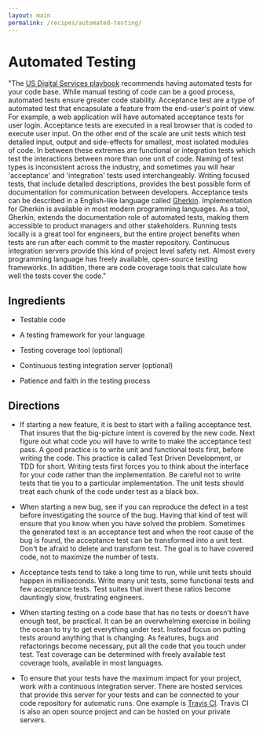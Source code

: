 ```yaml
---
layout: main
permalink: /recipes/automated-testing/
---
```

# Automated Testing

> 

"The [US Digital Services playbook](https://playbook.cio.gov) recommends having automated tests for your code base. While manual testing of code can be a good process, automated tests ensure greater code stability.
Acceptance test are a type of automated test that encapsulate a feature from the end-user's point of view. For example, a web application will have automated acceptance tests for user login. Acceptance tests are executed in a real browser that is coded to execute user input. On the other end of the scale are unit tests which test detailed input, output and side-effects for smallest, most isolated modules of code. In between these extremes are functional or integration tests which test the interactions between more than one unit of code. Naming of test types is inconsistent across the industry, and sometimes you will hear 'acceptance' and 'integration' tests used interchangeably.
Writing focused tests, that include detailed descriptions, provides the best possible form of documentation for communication between developers. Acceptance tests can be described in a English-like language called [Gherkin](https://github.com/cucumber/cucumber/wiki/Gherkin). Implementation for Gherkin is available in most modern programming languages. As a tool, Gherkin, extends the documentation role of automated tests, making them accessible to product managers and other stakeholders.
Running tests locally is a great tool for engineers, but the entire project benefits when tests are run after each commit to the master repository. Continuous integration servers provide this kind of project level safety net.
Almost every programming language has freely available, open-source testing frameworks. In addition, there are code coverage tools that calculate how well the tests cover the code."


## Ingredients

  * Testable code

  * A testing framework for your language

  * Testing coverage tool (optional)

  * Continuous testing integration server (optional)

  * Patience and faith in the testing process


## Directions

  * If starting a new feature, it is best to start with a failing acceptance test. That insures that the big-picture intent is covered by the new code. Next figure out what code you will have to write to make the acceptance test pass. A good practice is to write unit and functional tests first, before writing the code. This practice is called Test Driven Development, or TDD for short. Writing tests first forces you to think about the interface for your code rather than the implementation. Be careful not to write tests that tie you to a particular implementation. The unit tests should treat each chunk of the code under test as a black box.

  * When starting a new bug, see if you can reproduce the defect in a test before investigating the source of the bug. Having that kind of test will ensure that you know when you have solved the problem. Sometimes the generated test is an acceptance test and when the root cause of the bug is found, the acceptance test can be transformed into a unit test. Don't be afraid to delete and transform test. The goal is to have covered code, not to maximize the number of tests.

  * Acceptance tests tend to take a long time to run, while unit tests should happen in milliseconds. Write many unit tests, some functional tests and few acceptance tests. Test suites that invert these ratios become dauntingly slow, frustrating engineers.

  * When starting testing on a code base that has no tests or doesn't have enough test, be practical. It can be an overwhelming exercise in boiling the ocean to try to get everything under test. Instead focus on putting tests around anything that is changing. As features, bugs and refactorings become necessary, put all the code that you touch under test. Test coverage can be determined with freely available test coverage tools, available in most languages.

  * To ensure that your tests have the maximum impact for your project, work with a continuous integration server. There are hosted services that provide this server for your tests and can be connected to your code repository for automatic runs. One example is [Travis CI](https://travis-ci.org/). Travis CI is also an open source project and can be hosted on your private servers.
